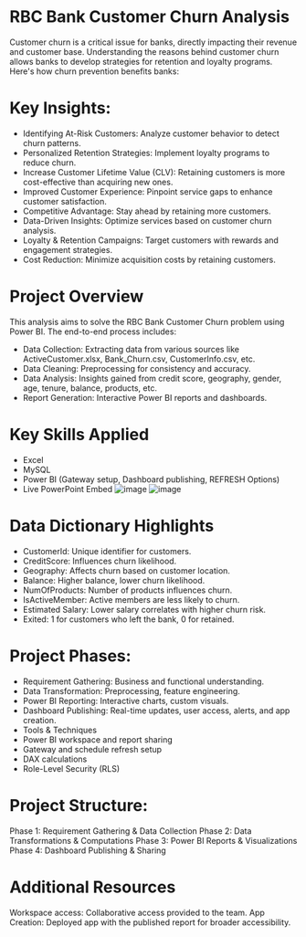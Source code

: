 # RBC Bank Customer Churn Analysis
Customer churn is a critical issue for banks, directly impacting their revenue and customer base. Understanding the reasons behind customer churn allows banks to develop strategies for retention and loyalty programs. Here's how churn prevention benefits banks:

# Key Insights:
- Identifying At-Risk Customers: Analyze customer behavior to detect churn patterns.
- Personalized Retention Strategies: Implement loyalty programs to reduce churn.
- Increase Customer Lifetime Value (CLV): Retaining customers is more cost-effective than acquiring new ones.
- Improved Customer Experience: Pinpoint service gaps to enhance customer satisfaction.
- Competitive Advantage: Stay ahead by retaining more customers.
- Data-Driven Insights: Optimize services based on customer churn analysis.
- Loyalty & Retention Campaigns: Target customers with rewards and engagement strategies.
- Cost Reduction: Minimize acquisition costs by retaining customers.

# Project Overview
This analysis aims to solve the RBC Bank Customer Churn problem using Power BI. The end-to-end process includes:

- Data Collection: Extracting data from various sources like ActiveCustomer.xlsx, Bank_Churn.csv, CustomerInfo.csv, etc.
- Data Cleaning: Preprocessing for consistency and accuracy.
- Data Analysis: Insights gained from credit score, geography, gender, age, tenure, balance, products, etc.
- Report Generation: Interactive Power BI reports and dashboards.

# Key Skills Applied
- Excel
- MySQL
- Power BI (Gateway setup, Dashboard publishing, REFRESH Options)
- Live PowerPoint Embed
![image](https://github.com/user-attachments/assets/865f403d-3b6b-463f-8c77-d83e2c78d11d)
![image](https://github.com/user-attachments/assets/40159029-4d27-4322-bf3b-efe7d3b0c162)


# Data Dictionary Highlights
- CustomerId: Unique identifier for customers.
- CreditScore: Influences churn likelihood.
- Geography: Affects churn based on customer location.
- Balance: Higher balance, lower churn likelihood.
- NumOfProducts: Number of products influences churn.
- IsActiveMember: Active members are less likely to churn.
- Estimated Salary: Lower salary correlates with higher churn risk.
- Exited: 1 for customers who left the bank, 0 for retained.

# Project Phases:
- Requirement Gathering: Business and functional understanding.
- Data Transformation: Preprocessing, feature engineering.
- Power BI Reporting: Interactive charts, custom visuals.
- Dashboard Publishing: Real-time updates, user access, alerts, and app creation.
- Tools & Techniques
- Power BI workspace and report sharing
- Gateway and schedule refresh setup
- DAX calculations
- Role-Level Security (RLS)

# Project Structure:
Phase 1: Requirement Gathering & Data Collection
Phase 2: Data Transformations & Computations
Phase 3: Power BI Reports & Visualizations
Phase 4: Dashboard Publishing & Sharing

# Additional Resources
Workspace access: Collaborative access provided to the team.
App Creation: Deployed app with the published report for broader accessibility.







